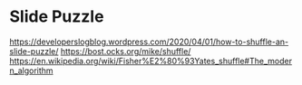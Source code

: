 # Slide Puzzle
https://developerslogblog.wordpress.com/2020/04/01/how-to-shuffle-an-slide-puzzle/
https://bost.ocks.org/mike/shuffle/
https://en.wikipedia.org/wiki/Fisher%E2%80%93Yates_shuffle#The_modern_algorithm